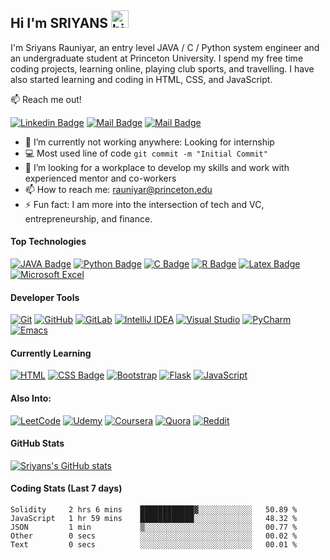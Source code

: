 
## Hi I'm SRIYANS <img src="https://user-images.githubusercontent.com/1303154/88677602-1635ba80-d120-11ea-84d8-d263ba5fc3c0.gif" width="28px" alt="hi">

I'm Sriyans Rauniyar, an entry level JAVA / C / Python system engineer and an undergraduate student at Princeton University. I spend my free time coding projects, learning online, playing club sports, and travelling. I have also started learning and coding in HTML, CSS, and JavaScript.

:mailbox: Reach me out!

[![Linkedin Badge](https://img.shields.io/badge/-Sriyans-0e76a8?style=flat&labelColor=0e76a8&logo=linkedin&logoColor=white)](https://www.linkedin.com/in/rauniyar-sriyans/) [![Mail Badge](https://img.shields.io/badge/-@sriyans_17-e84393?style=flat&labelColor=e84393&logo=instagram&logoColor=white)](https://www.instagram.com/sriyans_17/) [![Mail Badge](https://img.shields.io/badge/-sriyansrauniyar-c0392b?style=flat&labelColor=c0392b&logo=gmail&logoColor=white)](mailto:rauniyar@princeton.edu)

<!-- TODO: Add last video link -->

- 🔭 I’m currently not working anywhere: Looking for internship
- :computer: Most used line of code `git commit -m "Initial Commit"`
- 🤔 I’m looking for a workplace to develop my skills and work with experienced mentor and co-workers
- 📫 How to reach me: rauniyar@princeton.edu
- ⚡ Fun fact: I am more into the intersection of tech and VC, entrepreneurship, and finance.

#### Top Technologies

<!-- TODO: Make technologies links takes you to repositories -->

[![JAVA Badge](https://img.shields.io/badge/-JAVA-61DBFB?style=for-the-badge&labelColor=black&logo=java&logoColor=61DBFB)](#) [![Python Badge](https://img.shields.io/badge/python-3670A0?style=for-the-badge&logo=python&logoColor=ffdd54)](#) [![C Badge](https://img.shields.io/badge/c-%2300599C.svg?style=for-the-badge&logo=c&logoColor=white)](#) [![R Badge](https://img.shields.io/badge/r-%23276DC3.svg?style=for-the-badge&logo=r&logoColor=white)](#) [![Latex Badge](https://img.shields.io/badge/latex-%23008080.svg?style=for-the-badge&logo=latex&logoColor=white)](#) [![Microsoft Excel](https://img.shields.io/badge/Microsoft_Excel-217346?style=for-the-badge&logo=microsoft-excel&logoColor=white)](#)

#### Developer Tools

[![Git](https://img.shields.io/badge/git-%23F05033.svg?style=for-the-badge&logo=git&logoColor=white)](#) [![GitHub](https://img.shields.io/badge/github-%23121011.svg?style=for-the-badge&logo=github&logoColor=white)](#) [![GitLab](https://img.shields.io/badge/gitlab-%23181717.svg?style=for-the-badge&logo=gitlab&logoColor=white)](#) [![IntelliJ IDEA](https://img.shields.io/badge/IntelliJIDEA-000000.svg?style=for-the-badge&logo=intellij-idea&logoColor=white)](#) [![Visual Studio](https://img.shields.io/badge/Visual%20Studio-5C2D91.svg?style=for-the-badge&logo=visual-studio&logoColor=white)](#) [![PyCharm](https://img.shields.io/badge/pycharm-143?style=for-the-badge&logo=pycharm&logoColor=black&color=black&labelColor=green)](#) [![Emacs](https://img.shields.io/badge/Emacs-%237F5AB6.svg?&style=for-the-badge&logo=gnu-emacs&logoColor=white)](#)


#### Currently Learning 

[![HTML](https://img.shields.io/badge/html5-%23E34F26.svg?style=for-the-badge&logo=html5&logoColor=white)](#) [![CSS Badge](https://img.shields.io/badge/css3-%231572B6.svg?style=for-the-badge&logo=css3&logoColor=white)](#) [![Bootstrap](https://img.shields.io/badge/bootstrap-%23563D7C.svg?style=for-the-badge&logo=bootstrap&logoColor=white)](#) [![Flask](https://img.shields.io/badge/flask-%23000.svg?style=for-the-badge&logo=flask&logoColor=white)](#) [![JavaScript](https://img.shields.io/badge/javascript-%23323330.svg?style=for-the-badge&logo=javascript&logoColor=%23F7DF1E)](#)

#### Also Into:

[![LeetCode](https://img.shields.io/badge/LeetCode-000000?style=for-the-badge&logo=LeetCode&logoColor=#d16c06)](#) [![Udemy](https://img.shields.io/badge/Udemy-A435F0?style=for-the-badge&logo=Udemy&logoColor=white)](#) [![Coursera](https://img.shields.io/badge/Coursera-%230056D2.svg?style=for-the-badge&logo=Coursera&logoColor=white)](#) [![Quora](https://img.shields.io/badge/Quora-%23B92B27.svg?style=for-the-badge&logo=Quora&logoColor=white)](#) [![Reddit](https://img.shields.io/badge/Reddit-%23FF4500.svg?style=for-the-badge&logo=Reddit&logoColor=white)](#) 

#### GitHub Stats

[![Sriyans's GitHub stats](https://github-readme-stats.vercel.app/api?username=RauniyarSriyans&hide=prs,contribs&theme=tokyonight)](https://github.com/RauniyarSriyans/github-readme-stats)

#### Coding Stats (Last 7 days)
  
<!--START_SECTION:waka-->

```text
Solidity     2 hrs 6 mins    ████████████▓░░░░░░░░░░░░   50.89 %
JavaScript   1 hr 59 mins    ████████████░░░░░░░░░░░░░   48.32 %
JSON         1 min           ▒░░░░░░░░░░░░░░░░░░░░░░░░   00.77 %
Other        0 secs          ░░░░░░░░░░░░░░░░░░░░░░░░░   00.02 %
Text         0 secs          ░░░░░░░░░░░░░░░░░░░░░░░░░   00.01 %
```

<!--END_SECTION:waka-->
